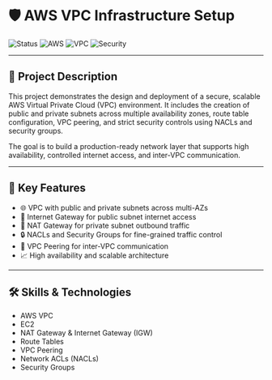 # 🛡️ AWS VPC Infrastructure Setup

![Status](https://img.shields.io/badge/status-active-brightgreen)
![AWS](https://img.shields.io/badge/cloud-AWS-orange?logo=amazon-aws)
![VPC](https://img.shields.io/badge/VPC-Multi%20AZ%20Subnets-blue)
![Security](https://img.shields.io/badge/Security-Groups%20%26%20NACLs-critical)


---

## 📘 Project Description

This project demonstrates the design and deployment of a secure, scalable AWS Virtual Private Cloud (VPC) environment. It includes the creation of public and private subnets across multiple availability zones, route table configuration, VPC peering, and strict security controls using NACLs and security groups.

The goal is to build a production-ready network layer that supports high availability, controlled internet access, and inter-VPC communication.

---

## 🚀 Key Features

- 🌐 VPC with public and private subnets across multi-AZs
- 📶 Internet Gateway for public subnet internet access
- 🔁 NAT Gateway for private subnet outbound traffic
- 🔒 NACLs and Security Groups for fine-grained traffic control
- 🔗 VPC Peering for inter-VPC communication
- 📈 High availability and scalable architecture

---

## 🛠️ Skills & Technologies

- AWS VPC
- EC2
- NAT Gateway & Internet Gateway (IGW)
- Route Tables
- VPC Peering
- Network ACLs (NACLs)
- Security Groups






